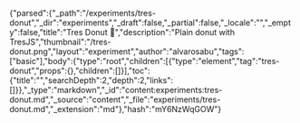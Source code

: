 {"parsed":{"_path":"/experiments/tres-donut","_dir":"experiments","_draft":false,"_partial":false,"_locale":"","_empty":false,"title":"Tres Donut 🍩","description":"Plain donut with TresJS","thumbnail":"/tres-donut.png","layout":"experiment","author":"alvarosabu","tags":["basic"],"body":{"type":"root","children":[{"type":"element","tag":"tres-donut","props":{},"children":[]}],"toc":{"title":"","searchDepth":2,"depth":2,"links":[]}},"_type":"markdown","_id":"content:experiments:tres-donut.md","_source":"content","_file":"experiments/tres-donut.md","_extension":"md"},"hash":"mY6NzWqGOW"}